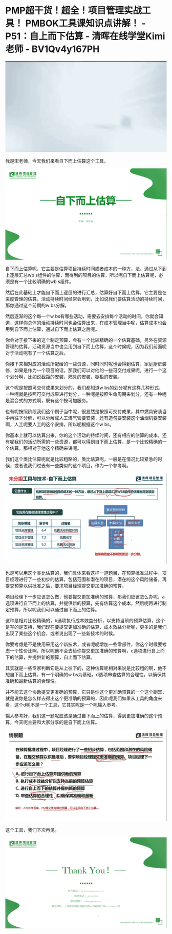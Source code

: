 # PMP超干货！超全！项目管理实战工具！ PMBOK工具课知识点讲解！ - P51：自上而下估算 - 清晖在线学堂Kimi老师 - BV1Qv4y167PH

![](img/24adcfb393758f73ceba117e6247fc28_0.png)

我是宋老师，今天我们来看自下而上估算这个工具。

![](img/24adcfb393758f73ceba117e6247fc28_2.png)

自下而上估算呢，它主要是估算项目持续时间或者成本的一种方，法，通过从下到上逐层汇总wb s组件的估算，而得到的项目的估算，所以呢自下而上估算呢，必须是有一个比较明确的wb s组件。

然后在此基础上才能自下而上逐层的进行汇总，估算好自下而上估算，它主要是在进度管理的估算，活动持续时间经常会用到，比如说我们要估算活动的持续时间，那你通过这个前期的w bs分解。

然后逐渐的这个每一个w bs有哪些活动，需要去安排每个活动的时间，你就会知道，这样你总体的活动持续时间也会估算出来，在成本管理当中呢，估算成本也会用到自下而上估算，通过自下而上估算之后呢。

你会对于接下来的这个制定预算，会有一个比较精确的一个估算基础，另外在资源管理的估算，活动资源当中也会用到自下而上估算，这个时候呢，因为我们前面呢对于活动呢有了一个估算之后。

你接下来相对应的活动所配给的一些资源，同时同时呢也会得到估算，家庭厨房装修，如果是作为一个项目的话，那我们可以对他的一些可交付成果呢，进行一个这个划分啊，比如说截距的安装，燃具的安装，橱柜的安装。

这个呢是按照可交付成果来划分的，我们都知道w bs的划分呢有这样几种形式，一种呢就是按照可交付成果进行划分，一种呢是按照生命周期来划分，还有一种呢是混合式的方式啊，既有这个按可加服务。

也有呢按照阶段我们这个例子当中呢，很显然是按照可交付成果，其中燃具安装当中再往下分解，可以分解成人工煤气管要安装，还有造句要安装这个油烟机要安装啊，人工呢要人工的这个安排，所以呢根据这个w bs。

你基本上就可以估算出来，你的这个活动的持续时间，还有相应的估算的成本，还有呢我们的活动所需的一些资源，都可以得到自下而上估算，是一个比较精确的一个估算，那相对于他这个精确来讲呢。

我们这个类比估算呢就是比较粗略的，类比估算呢，一般是在情况比较紧急的时候，或者说我们过去有一些类似的这个项目，作为一个参考啊。



![](img/24adcfb393758f73ceba117e6247fc28_4.png)

也是可以用这个类比估算的，我们具体来看这样一道题目，在预算批准过程中，项目经理进行了一些初步的估算，包括范围和潜在的项目，潜在的这个风险储备，再提交预算以供批准之后，要求项目经理提交更加准确的预算。

项目经理下一步应该怎么做，他要提交更加准确的预算，那我们应该怎么办呢，a选项进行自下而上的估算，并提供新的预算，先有估算这个成本，然后呢再进行制定预算，所以呢我们可以通过自下而上的估算。

这种是相对比较精确的，b选项执行成本效益分析，以支持当前的预算估算，这个是写的是支持，我们现在要提交更加准确的估算，成本效益分析呢，更多的是我们出现了某些这个机会，或者说出现了一些新技术的时候。

你要考虑是不是使用采用这个新技术，或者呢呃增加一些零部件，你这个时候要考虑一个性价比啊，所以呢他不会去给你提交更加准确的预算啊，c选项进行自上而下的估算，并提供新的预算，自上而下估算。

其实就是一些专家判断它是从上往下的，这种估算呢相对来说是比较粗的啊，他不想自下而上估算，有一个明确的w bs为基础，d选项审查估算的合理性，以确保其准确和最新估算的合理性。

并不能去这个协助提交更准确的预算，它只是你这个更准确预算的一个这个副驾，就是说你是怎么样去得出这个更准确的预算的，因此呢我们如果从工具的角度来看，这个d呢不是一个工具，它其实呢是一个呃输入参考。

输入参考好，我们这一题呢应该是通过自下而上的估算，得到更加准确的这个预算，今天呢主要和大家分享的是自下而上估算。



![](img/24adcfb393758f73ceba117e6247fc28_6.png)

这个工具，我们下次再见。

![](img/24adcfb393758f73ceba117e6247fc28_8.png)